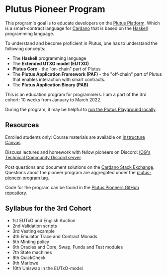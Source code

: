 # Plutus Pioneer Program
This program's goal is to educate developers on the [Plutus Platform](./plutus-platform.md). Which is a smart-contract language for [Cardano](./cardano.md) that is based on the [Haskell](./haskell/haskell.md) programming language.

To understand and become proficient in Plutus, one has to understand the following concepts:

- The **Haskell** programming language
- The **Extended UTXO model (EUTXO)**
- **Plutus Core** - the "on-chain" part of Plutus
- The **Plutus Application Framework (PAF)** - the "off-chain" part of Plutus that enables interaction with smart contracts.
- The **Plutus Application Binary (PAB)**

This is an education program for programmers. I am a part of the 3rd cohort: 10 weeks from January to March 2022.

During the program, it may be helpful to [run the Plutus Playground locally](./run-plutus-playground-locally.md).

## Resources
Enrolled students only: Course materials are available on [Instructure Canvas](https://canvas.instructure.com/).

Discuss lectures and homework with fellow pioneers on Discord: [IOG's Technical Community Discord server](https://discord.gg/WmSVtQ5PjZ).

Post questions and document solutions on the [Cardano Stack Exchange](https://cardano.stackexchange.com/). Questions about the pioneer program are aggregated under the [plutus-pioneer-program tag](https://cardano.stackexchange.com/questions/tagged/plutus-pioneer-program).

Code for the program can be found in the [Plutus Pioneers GitHub repository](https://github.com/input-output-hk/plutus-pioneer-program).

## Syllabus for the 3rd Cohort
-   1st EUTxO and English Auction
-   2nd Validation scripts
-   3rd Vesting example
-   4th Emulator Trace and Contract Monads
-   5th Minting policy
-   6th Oracles and Core, Swap, Funds and Test modules
-   7th State machines
-   8th QuickCheck
-   9th Marlowe
-   10th Uniswap in the EUTxO-model
